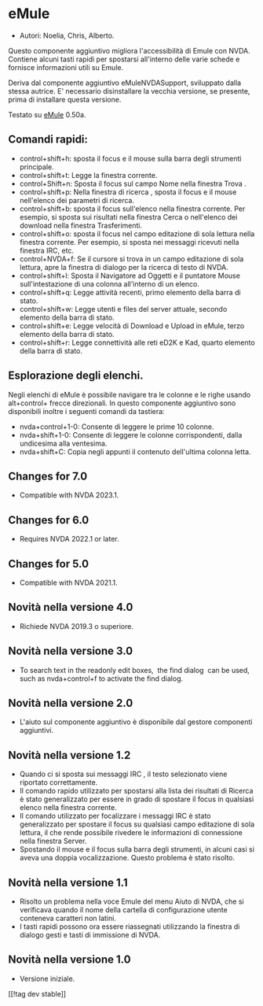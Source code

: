 # eMule #

*	Autori: Noelia, Chris, Alberto.

Questo componente aggiuntivo migliora l'accessibilità di Emule con
NVDA. Contiene alcuni tasti rapidi per spostarsi all'interno delle varie
schede e fornisce informazioni utili su Emule.

Deriva dal componente aggiuntivo eMuleNVDASupport, sviluppato dalla stessa
autrice. E' necessario disinstallare la vecchia versione, se presente, prima
di installare questa versione.

Testato su [eMule][2] 0.50a.

## Comandi rapidi: ##

*	control+shift+h: sposta il focus e il mouse sulla barra degli strumenti
  principale.
*	control+shift+t: Legge la finestra corrente.
*	control+Shift+n: Sposta il focus sul campo Nome nella finestra Trova .
*	control+shift+p: Nella finestra di ricerca , sposta il focus e il mouse
  nell'elenco dei parametri di ricerca.
*	control+shift+b: sposta il focus sull'elenco nella finestra corrente. Per
  esempio, si sposta sui risultati nella finestra Cerca o nell'elenco dei
  download nella finestra Trasferimenti.
*	control+shift+o: sposta il focus nel campo editazione di sola lettura
  nella finestra corrente. Per esempio, si sposta nei messaggi ricevuti
  nella finestra IRC, etc.
*	control+NVDA+f: Se il cursore si trova in un campo editazione di sola
  lettura, apre la finestra di dialogo per la ricerca di testo di NVDA.
*	control+shift+l: Sposta il Navigatore ad Oggetti e il puntatore Mouse
  sull'intestazione di una colonna all'interno di un elenco.
*	control+shift+q: Legge attività recenti, primo elemento della barra di
  stato.
*	control+shift+w: Legge utenti e files del server attuale, secondo elemento
  della barra di stato.
*	control+shift+e: Legge velocità di Download e Upload in eMule, terzo
  elemento della barra di stato.
*	control+shift+r: Legge connettività alle reti eD2K e Kad, quarto elemento
  della barra di stato.

## Esplorazione degli elenchi. ##

Negli elenchi di eMule è possibile navigare tra le colonne e le righe usando
alt+control+ frecce direzionali. In questo componente aggiuntivo sono
disponibili inoltre i seguenti comandi da tastiera:

*	nvda+control+1-0: Consente di leggere le prime 10 colonne.
*	nvda+shift+1-0: Consente di leggere le colonne corrispondenti, dalla
  undicesima alla ventesima.
*	nvda+shift+C: Copia negli appunti il contenuto dell'ultima colonna letta.

## Changes for 7.0
* Compatible with NVDA 2023.1.

## Changes for 6.0
*	Requires NVDA 2022.1 or later.

## Changes for 5.0
*	Compatible with NVDA 2021.1.

## Novità nella versione 4.0 ##
*	Richiede NVDA 2019.3 o superiore.

## Novità nella versione 3.0 ##
*	 To search text in the readonly edit boxes,  the find dialog  can be used,
   such as nvda+control+f to activate the find dialog.

## Novità nella versione 2.0 ##
*	 L'aiuto sul componente aggiuntivo è disponibile dal gestore componenti
   aggiuntivi.

## Novità nella versione 1.2 ##
*	 Quando ci si sposta sui messaggi IRC , il testo selezionato viene
   riportato correttamente.
*	 Il comando rapido  utilizzato per spostarsi alla lista dei risultati di
   Ricerca è stato generalizzato per essere in grado di spostare il focus in
   qualsiasi elenco nella finestra corrente.
*	 Il comando utilizzato per focalizzare i messaggi IRC è stato
   generalizzato per spostare il focus su qualsiasi campo editazione di sola
   lettura, il che rende possibile rivedere le informazioni di connessione
   nella finestra Server.
*	 Spostando il mouse e il focus sulla barra degli strumenti, in alcuni casi
   si aveva una doppia vocalizzazione. Questo problema è stato risolto.

## Novità nella versione 1.1 ##
*	 Risolto un problema nella voce Emule del menu Aiuto di NVDA, che si
   verificava quando il nome della cartella di configurazione utente
   conteneva caratteri non latini.
*	 I tasti rapidi possono ora essere riassegnati utilizzando la finestra di
   dialogo gesti e tasti di immissione di NVDA.

## Novità nella versione 1.0 ##
*	 Versione iniziale.

[[!tag dev stable]]

[2]: https://www.emule-project.net

